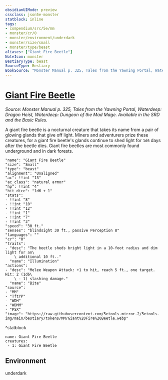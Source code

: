 ```yaml
---
obsidianUIMode: preview
cssclass: json5e-monster
statblock: inline
tags:
- compendium/src/5e/mm
- monster/cr/0
- monster/environment/underdark
- monster/size/small
- monster/type/beast
aliases: ["Giant Fire Beetle"]
NoteIcon: monster
BestiaryType: beast
SourceType: Bestiary
BookSource: "Monster Manual p. 325, Tales from the Yawning Portal, Waterdeep: Dragon Heist, Waterdeep: Dungeon of the Mad Mage. Available in the SRD and the Basic Rules."
---
```

# [Giant Fire Beetle](2-Mechanics/CLI/bestiary/beast/giant-fire-beetle.md)
*Source: Monster Manual p. 325, Tales from the Yawning Portal, Waterdeep: Dragon Heist, Waterdeep: Dungeon of the Mad Mage. Available in the SRD and the Basic Rules.*  

A giant fire beetle is a nocturnal creature that takes its name from a pair of glowing glands that give off light. Miners and adventurers prize these creatures, for a giant fire beetle's glands continue to shed light for `1d6` days after the beetle dies. Giant fire beetles are most commonly found underground and in dark forests.

```statblock
"name": "Giant Fire Beetle"
"size": "Small"
"type": "beast"
"alignment": "Unaligned"
"ac": !!int "13"
"ac_class": "natural armor"
"hp": !!int "4"
"hit_dice": "1d6 + 1"
"stats":
- !!int "8"
- !!int "10"
- !!int "12"
- !!int "1"
- !!int "7"
- !!int "3"
"speed": "30 ft."
"senses": "blindsight 30 ft., passive Perception 8"
"languages": ""
"cr": "0"
"traits":
- "desc": "The beetle sheds bright light in a 10-foot radius and dim light for an\
    \ additional 10 ft.."
  "name": "Illumination"
"actions":
- "desc": "Melee Weapon Attack: +1 to hit, reach 5 ft., one target. Hit: 2 (1d6\
    \ - 1) slashing damage."
  "name": "Bite"
"source":
- "MM"
- "TftYP"
- "WDH"
- "WDMM"
- "PSX"
"image": "https://raw.githubusercontent.com/5etools-mirror-2/5etools-img/main/bestiary/tokens/MM/Giant%20Fire%20Beetle.webp"
```
^statblock

```encounter-table
name: Giant Fire Beetle
creatures:
 - 1: Giant Fire Beetle
```

## Environment

underdark
